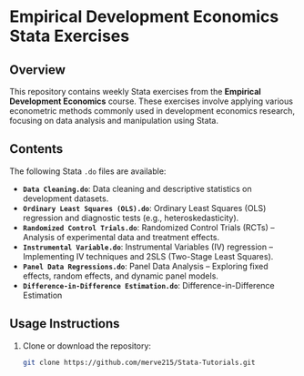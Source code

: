 # Empirical Development Economics Stata Exercises

## Overview
This repository contains weekly Stata exercises from the **Empirical Development Economics** course. These exercises involve applying various econometric methods commonly used in development economics research, focusing on data analysis and manipulation using Stata.

## Contents
The following Stata `.do` files are available:

- **`Data Cleaning.do`**: Data cleaning and descriptive statistics on development datasets.
- **`Ordinary Least Squares (OLS).do`**: Ordinary Least Squares (OLS) regression and diagnostic tests (e.g., heteroskedasticity).
- **`Randomized Control Trials.do`**: Randomized Control Trials (RCTs) – Analysis of experimental data and treatment effects.
- **`Instrumental Variable.do`**: Instrumental Variables (IV) regression – Implementing IV techniques and 2SLS (Two-Stage Least Squares).
- **`Panel Data Regressions.do`**: Panel Data Analysis – Exploring fixed effects, random effects, and dynamic panel models.
- **`Difference-in-Difference Estimation.do`**: Difference-in-Difference Estimation


## Usage Instructions
1. Clone or download the repository:
   ```bash
   git clone https://github.com/merve215/Stata-Tutorials.git
